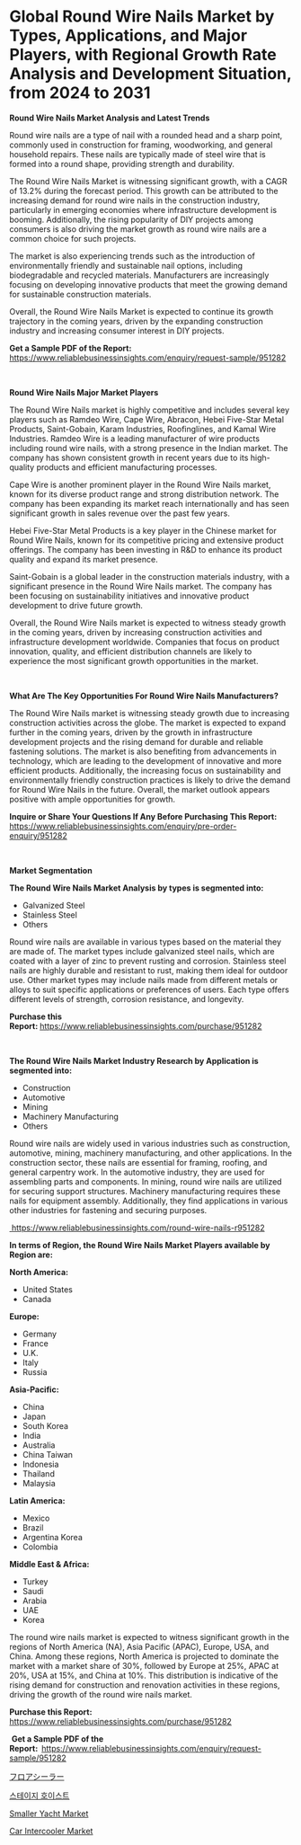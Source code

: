<p><h1>Global Round Wire Nails Market by Types, Applications, and Major Players, with Regional Growth Rate Analysis and Development Situation, from 2024 to 2031</h1></p><p><strong>Round Wire Nails Market Analysis and Latest Trends</strong></p>
<p><p>Round wire nails are a type of nail with a rounded head and a sharp point, commonly used in construction for framing, woodworking, and general household repairs. These nails are typically made of steel wire that is formed into a round shape, providing strength and durability.</p><p>The Round Wire Nails Market is witnessing significant growth, with a CAGR of 13.2% during the forecast period. This growth can be attributed to the increasing demand for round wire nails in the construction industry, particularly in emerging economies where infrastructure development is booming. Additionally, the rising popularity of DIY projects among consumers is also driving the market growth as round wire nails are a common choice for such projects.</p><p>The market is also experiencing trends such as the introduction of environmentally friendly and sustainable nail options, including biodegradable and recycled materials. Manufacturers are increasingly focusing on developing innovative products that meet the growing demand for sustainable construction materials.</p><p>Overall, the Round Wire Nails Market is expected to continue its growth trajectory in the coming years, driven by the expanding construction industry and increasing consumer interest in DIY projects.</p></p>
<p><strong>Get a Sample PDF of the Report:&nbsp;</strong> <a href="https://www.reliablebusinessinsights.com/enquiry/request-sample/951282">https://www.reliablebusinessinsights.com/enquiry/request-sample/951282</a></p>
<p>&nbsp;</p>
<p><strong>Round Wire Nails Major Market Players</strong></p>
<p><p>The Round Wire Nails market is highly competitive and includes several key players such as Ramdeo Wire, Cape Wire, Abracon, Hebei Five-Star Metal Products, Saint-Gobain, Karam Industries, Roofinglines, and Kamal Wire Industries. Ramdeo Wire is a leading manufacturer of wire products including round wire nails, with a strong presence in the Indian market. The company has shown consistent growth in recent years due to its high-quality products and efficient manufacturing processes.</p><p>Cape Wire is another prominent player in the Round Wire Nails market, known for its diverse product range and strong distribution network. The company has been expanding its market reach internationally and has seen significant growth in sales revenue over the past few years.</p><p>Hebei Five-Star Metal Products is a key player in the Chinese market for Round Wire Nails, known for its competitive pricing and extensive product offerings. The company has been investing in R&D to enhance its product quality and expand its market presence.</p><p>Saint-Gobain is a global leader in the construction materials industry, with a significant presence in the Round Wire Nails market. The company has been focusing on sustainability initiatives and innovative product development to drive future growth.</p><p>Overall, the Round Wire Nails market is expected to witness steady growth in the coming years, driven by increasing construction activities and infrastructure development worldwide. Companies that focus on product innovation, quality, and efficient distribution channels are likely to experience the most significant growth opportunities in the market.</p></p>
<p>&nbsp;</p>
<p><strong>What Are The Key Opportunities For Round Wire Nails Manufacturers?</strong></p>
<p><p>The Round Wire Nails market is witnessing steady growth due to increasing construction activities across the globe. The market is expected to expand further in the coming years, driven by the growth in infrastructure development projects and the rising demand for durable and reliable fastening solutions. The market is also benefiting from advancements in technology, which are leading to the development of innovative and more efficient products. Additionally, the increasing focus on sustainability and environmentally friendly construction practices is likely to drive the demand for Round Wire Nails in the future. Overall, the market outlook appears positive with ample opportunities for growth.</p></p>
<p><strong>Inquire or Share Your Questions If Any Before Purchasing This Report:</strong> <a href="https://www.reliablebusinessinsights.com/enquiry/pre-order-enquiry/951282">https://www.reliablebusinessinsights.com/enquiry/pre-order-enquiry/951282</a></p>
<p>&nbsp;</p>
<p><strong>Market Segmentation</strong></p>
<p><strong>The Round Wire Nails Market Analysis by types is segmented into:</strong></p>
<p><ul><li>Galvanized Steel</li><li>Stainless Steel</li><li>Others</li></ul></p>
<p><p>Round wire nails are available in various types based on the material they are made of. The market types include galvanized steel nails, which are coated with a layer of zinc to prevent rusting and corrosion. Stainless steel nails are highly durable and resistant to rust, making them ideal for outdoor use. Other market types may include nails made from different metals or alloys to suit specific applications or preferences of users. Each type offers different levels of strength, corrosion resistance, and longevity.</p></p>
<p><strong>Purchase this Report:&nbsp;</strong><a href="https://www.reliablebusinessinsights.com/purchase/951282">https://www.reliablebusinessinsights.com/purchase/951282</a></p>
<p>&nbsp;</p>
<p><strong>The Round Wire Nails Market Industry Research by Application is segmented into:</strong></p>
<p><ul><li>Construction</li><li>Automotive</li><li>Mining</li><li>Machinery Manufacturing</li><li>Others</li></ul></p>
<p><p>Round wire nails are widely used in various industries such as construction, automotive, mining, machinery manufacturing, and other applications. In the construction sector, these nails are essential for framing, roofing, and general carpentry work. In the automotive industry, they are used for assembling parts and components. In mining, round wire nails are utilized for securing support structures. Machinery manufacturing requires these nails for equipment assembly. Additionally, they find applications in various other industries for fastening and securing purposes.</p></p>
<p><a href="https://www.reliablebusinessinsights.com/round-wire-nails-r951282">&nbsp;https://www.reliablebusinessinsights.com/round-wire-nails-r951282</a></p>
<p><strong>In terms of Region, the Round Wire Nails Market Players available by Region are:</strong></p>
<p>
    <p> <strong> North America: </strong>
        <ul>
            <li>United States</li>
            <li>Canada</li>
        </ul>
        </p> 
    <p> <strong> Europe: </strong>
        <ul>
            <li>Germany</li>
            <li>France</li>
            <li>U.K.</li>
            <li>Italy</li>
            <li>Russia</li>
        </ul>
        </p> 
    <p> <strong> Asia-Pacific: </strong>
        <ul>
            <li>China</li>
            <li>Japan</li>
            <li>South Korea</li>
            <li>India</li>
            <li>Australia</li>
            <li>China Taiwan</li>
            <li>Indonesia</li>
            <li>Thailand</li>
            <li>Malaysia</li>
        </ul>
        </p> 
    <p> <strong> Latin America: </strong>
        <ul>
            <li>Mexico</li>
            <li>Brazil</li>
            <li>Argentina Korea</li>
            <li>Colombia</li>
        </ul>
        </p> 
    <p> <strong> Middle East & Africa: </strong>
        <ul>
            <li>Turkey</li>
            <li>Saudi</li>
            <li>Arabia</li>
            <li>UAE</li>
            <li>Korea</li>
        </ul>
    </p>
    </p>
<p><p>The round wire nails market is expected to witness significant growth in the regions of North America (NA), Asia Pacific (APAC), Europe, USA, and China. Among these regions, North America is projected to dominate the market with a market share of 30%, followed by Europe at 25%, APAC at 20%, USA at 15%, and China at 10%. This distribution is indicative of the rising demand for construction and renovation activities in these regions, driving the growth of the round wire nails market.</p></p>
<p><strong>Purchase this Report: </strong><a href="https://www.reliablebusinessinsights.com/purchase/951282">https://www.reliablebusinessinsights.com/purchase/951282</a></p>
<p>&nbsp;<strong>Get a Sample PDF of the Report:&nbsp;&nbsp;</strong><a href="https://www.reliablebusinessinsights.com/enquiry/request-sample/951282">https://www.reliablebusinessinsights.com/enquiry/request-sample/951282</a></p>
<p><strong></strong></p>
<p><p><a href="https://github.com/mohamedbakry57/Market-Research-Report-List-5/blob/main/38417953592.md">フロアシーラー</a></p><p><a href="https://github.com/laholand/Market-Research-Report-List-5/blob/main/14261097752.md">스테이지 호이스트</a></p><p><a href="https://medium.com/@go-emi/smaller-yacht-market-global-market-share-and-ranking-overall-sales-and-demand-forecast-2024-2103f8fcf953">Smaller Yacht Market</a></p><p><a href="https://medium.com/@jeancoleman732/car-intercooler-market-forecast-global-market-trends-and-analysis-from-2024-to-2031-covered-in-112-564befd51db0">Car Intercooler Market</a></p></p>